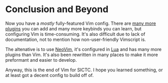 # Conclusion and Beyond

Now you have a _mostly_ fully-featured Vim config.
There are [many more plugins](https://vimawesome.com) you can add and many more keybinds you can learn, but configuring Vim is time-consuming.
It's also difficult due to lack of documentation, not to mention how non-user-friendly Vimscript is.

The altenative is to use [NeoVim](https://neovim.io), it's configured in [Lua](https://lua.org) and has many more plugins than Vim.
It's also been rewritten in many places to make it more preformant and easier to develop.

Anyway, this is the end of Vim for SICTC.
I hope you learned something, or at least got a decent config to build off of.
